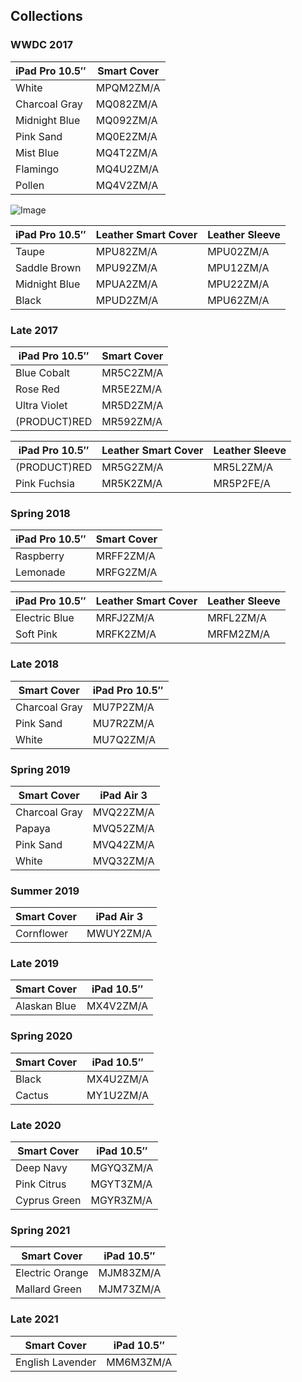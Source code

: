 ## Collections

### WWDC 2017

| iPad Pro 10.5″ | Smart Cover |
| -------------- | ----------- |
| White          | MPQM2ZM/A   |
| Charcoal Gray  | MQ082ZM/A   |
| Midnight Blue  | MQ092ZM/A   |
| Pink Sand      | MQ0E2ZM/A   |
| Mist Blue      | MQ4T2ZM/A   |
| Flamingo       | MQ4U2ZM/A   |
| Pollen         | MQ4V2ZM/A   |

![Image](/assets/2017-ipad-pro.jpg)

| iPad Pro 10.5″ | Leather Smart Cover | Leather Sleeve |
| -------------- | ------------------- | -------------- |
| Taupe          | MPU82ZM/A           | MPU02ZM/A      |
| Saddle Brown   | MPU92ZM/A           | MPU12ZM/A      |
| Midnight Blue  | MPUA2ZM/A           | MPU22ZM/A      |
| Black          | MPUD2ZM/A           | MPU62ZM/A      |

### Late 2017

| iPad Pro 10.5″ | Smart Cover |
| -------------- | ----------- |
| Blue Cobalt    | MR5C2ZM/A   |
| Rose Red       | MR5E2ZM/A   |
| Ultra Violet   | MR5D2ZM/A   |
| (PRODUCT)RED   | MR592ZM/A   |

| iPad Pro 10.5″ | Leather Smart Cover | Leather Sleeve |
| -------------- | ------------------- | -------------- |
| (PRODUCT)RED   | MR5G2ZM/A           | MR5L2ZM/A      |
| Pink Fuchsia   | MR5K2ZM/A           | MR5P2FE/A      |

### Spring 2018

| iPad Pro 10.5″ | Smart Cover |
| -------------- | ----------- |
| Raspberry      | MRFF2ZM/A   |
| Lemonade       | MRFG2ZM/A   |

| iPad Pro 10.5″ | Leather Smart Cover | Leather Sleeve |
| -------------- | ------------------- | -------------- |
| Electric Blue  | MRFJ2ZM/A           | MRFL2ZM/A      |
| Soft Pink      | MRFK2ZM/A           | MRFM2ZM/A      |

### Late 2018

| Smart Cover   | iPad Pro 10.5″ |
| ------------- | -------------- |
| Charcoal Gray | MU7P2ZM/A      |
| Pink Sand     | MU7R2ZM/A      |
| White         | MU7Q2ZM/A      |

### Spring 2019

| Smart Cover   | iPad Air 3 |
| ------------- | ---------- |
| Charcoal Gray | MVQ22ZM/A  |
| Papaya        | MVQ52ZM/A  |
| Pink Sand     | MVQ42ZM/A  |
| White         | MVQ32ZM/A  |

### Summer 2019

| Smart Cover | iPad Air 3 |
| ----------- | ---------- |
| Cornflower  | MWUY2ZM/A  |

### Late 2019

| Smart Cover  | iPad 10.5″ |
| ------------ | ---------- |
| Alaskan Blue | MX4V2ZM/A  |

### Spring 2020

| Smart Cover | iPad 10.5″ |
| ----------- | ---------- |
| Black       | MX4U2ZM/A  |
| Cactus      | MY1U2ZM/A  |

### Late 2020

| Smart Cover  | iPad 10.5″ |
| ------------ | ---------- |
| Deep Navy    | MGYQ3ZM/A  |
| Pink Citrus  | MGYT3ZM/A  |
| Cyprus Green | MGYR3ZM/A  |

### Spring 2021

| Smart Cover     | iPad 10.5″ |
| --------------- | ---------- |
| Electric Orange | MJM83ZM/A  |
| Mallard Green   | MJM73ZM/A  |

### Late 2021

| Smart Cover      | iPad 10.5″ |
| ---------------- | ---------- |
| English Lavender | MM6M3ZM/A  |
